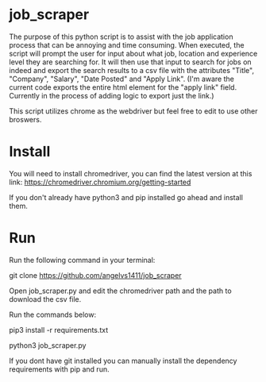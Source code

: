 # job_scraper

The purpose of this python script is to assist with the job application process that can be annoying and time consuming. When executed, the script will prompt the user for input about what job, location and experience level they are searching for. It will then use that input to search for jobs on indeed and export the search results to a csv file with the attributes "Title", "Company", "Salary", "Date Posted" and "Apply Link". (I'm aware the current code exports the entire html element for the "apply link" field. Currently in the process of adding logic to export just the link.)

This script utilizes chrome as the webdriver but feel free to edit to use other broswers.

# Install

You will need to install chromedriver, you can find the latest version at this link: https://chromedriver.chromium.org/getting-started

If you don't already have python3 and pip installed go ahead and install them.

# Run

Run the following command in your terminal:

git clone https://github.com/angelvs1411/job_scraper

Open job_scraper.py and edit the chromedriver path and the path to download the csv file.

Run the commands below:

pip3 install -r requirements.txt

python3 job_scraper.py

If you dont have git installed you can manually install the dependency requirements with pip and run.













